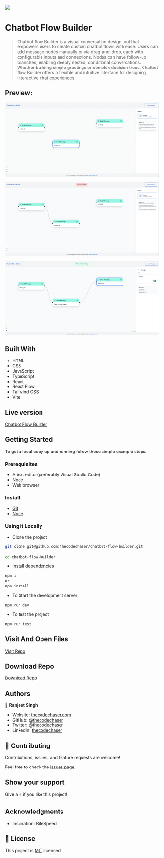 ![](https://img.shields.io/badge/thecodechaser-blueviolet)

# Chatbot Flow Builder

> Chatbot flow Builder is a visual conversation design tool that empowers users to create custom chatbot flows with ease. Users can add message nodes manually or via drag-and-drop, each with configurable inputs and connections. Nodes can have follow-up branches, enabling deeply nested, conditional conversations. Whether building simple greetings or complex decision trees, Chatbot flow Builder offers a flexible and intuitive interface for designing interactive chat experiences.

## Preview:

![screenshot](./public/images/previews/preview1.png)

![screenshot](./public/images/previews/preview2.png)

![screenshot](./public/images/previews/preview3.png)

## Built With

- HTML
- CSS
- JavaScript
- TypeScript
- React
- React Flow
- Tailwind CSS
- Vite

## Live version

[Chatbot Flow Builder](https://chatbot-flow.thecodechaser.com)

## Getting Started

To get a local copy up and running follow these simple example steps.

### Prerequisites
- A text editor(preferably Visual Studio Code)
- Node
- Web browser

### Install
- [Git](https://git-scm.com/downloads)
- [Node](https://nodejs.org/en/download/)

### Using it Locally

- Clone the project

```bash 
git clone git@github.com:thecodechaser/chatbot-flow-builder.git

cd chatbot-flow-builder
```

- Install dependencies

```bash
npm i 
or
npm install
```
- To Start the development server
```bash
npm run dev
```

- To test the project
```bash
npm run test
```


## Visit And Open Files

[Visit Repo](https://github.com/thecodechaser/chatbot-flow-builder)

## Download Repo

[Download Repo](https://github.com/thecodechaser/chatbot-flow-builder/archive/refs/heads/main.zip)

## Authors

👤 **Ranjeet Singh**

- Website: [thecodechaser.com](https://thecodechaser.com)
- GitHub: [@thecodechaser](https://github.com/thecodechaser)
- Twitter: [@thecodechaser](https://twitter.com/thecodechaser)
- LinkedIn: [thecodechaser](https://linkedin.com/in/thecodechaser)

## 🤝 Contributing

Contributions, issues, and feature requests are welcome!

Feel free to check the [issues page](https://github.com/thecodechaser/chatbot-flow-builder/issues).

## Show your support

Give a ⭐️ if you like this project!

## Acknowledgments

- Inspiration: BiteSpeed

## 📝 License

This project is [MIT](./LICENSE) licensed.
